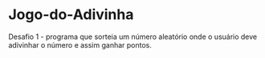 # Jogo-do-Adivinha
Desafio 1 - programa que sorteia um número aleatório onde o usuário deve adivinhar o número e assim ganhar pontos.
